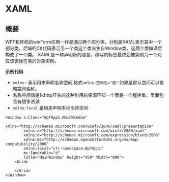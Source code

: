 # XAML

## 概要
WPF和传统的winForm应用一样是通过两个部分类，分别是XAML表示其中一个部分类，后端的C#代码表示另一个类这个类派生自Window类，这两个类编译后构成了一个类。
XAML是一种声明新的语言，编写的标签最终会被实例为一个对应该该标签类的对象实例。

**示例代码**


- `xmlns:` 表示用来声明名称空间 格式`xmlns:空间名="值"` 如果是默认空间可以省略空间名称。
- 名称空间值是以http开头的这种引用的资源不知一个而是一个程序集，里面包含有很多资源
- `xmlns:local` 是用来声明本地名称空间. 

```xaml
<Window x:Class="WpfApp1.MainWindow"
        xmlns="http://schemas.microsoft.com/winfx/2006/xaml/presentation"
        xmlns:x="http://schemas.microsoft.com/winfx/2006/xaml"
        xmlns:d="http://schemas.microsoft.com/expression/blend/2008"
        xmlns:mc="http://schemas.openxmlformats.org/markup-compatibility/2006"
        xmlns:local="clr-namespace:WpfApp1"
        mc:Ignorable="d"
        Title="MainWindow" Height="450" Width="800">
    <Grid>
       
    </Grid>
</Window>
```


